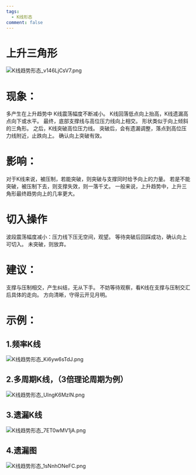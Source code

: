 ```yaml
---
tags:
  - K线形态
comment: false
---
```

# 上升三角形


![K线趋势形态_v146LjCsV7.png](https://cloudflare-imgbed-dp1.pages.dev/file/1731774827839_K线趋势形态_v146LjCsV7.png)
# 现象：
 多产生在上升趋势中
 K线震荡幅度不断减小。
 K线回落低点向上抬高，K线遗漏高点向下或水平。
 最终，底部支撑线与高位压力线向上相交。
 形状类似于向上倾斜的三角形。
 之后，K线突破高位压力线。
 突破后，会有遗漏调整，落点到高位压力线附近，止跌向上。
 确认向上突破有效。

# 影响：
 对于K线来说，被压制，若能突破，则突破与支撑同时给予向上的力量。
 若是不能突破，被压制下去，则支撑失效，则一落千丈。
 一般来说，上升趋势中，上升三角形最终趋势向上的几率更大。

# 切入操作
波段震荡幅度减小：压力线下压无空间，观望。
等待突破后回踩成功，确认向上可切入。  未突破，则放弃。

# 建议：
 支撑与压制相交，产生纠结，无从下手。
 不妨等待观察，看K线在支撑与压制交汇后具体的走向。
 方向清晰，守得云开见月明。

# 示例：

## 1.频率K线

![K线趋势形态_Ki6yw6sTdJ.png](https://cloudflare-imgbed-dp1.pages.dev/file/1731775259834_K线趋势形态_Ki6yw6sTdJ.png)

## 2.多周期K线，（3倍理论周期为例）

![K线趋势形态_UIngK6MzlN.png](https://cloudflare-imgbed-dp1.pages.dev/file/1731775290736_K线趋势形态_UIngK6MzlN.png)

## 3.遗漏K线

![K线趋势形态_7ET0wMV1jA.png](https://cloudflare-imgbed-dp1.pages.dev/file/1731775286975_K线趋势形态_7ET0wMV1jA.png)

## 4.遗漏图

![K线趋势形态_1sNnhONeFC.png](https://cloudflare-imgbed-dp1.pages.dev/file/1731775291924_K线趋势形态_1sNnhONeFC.png)

